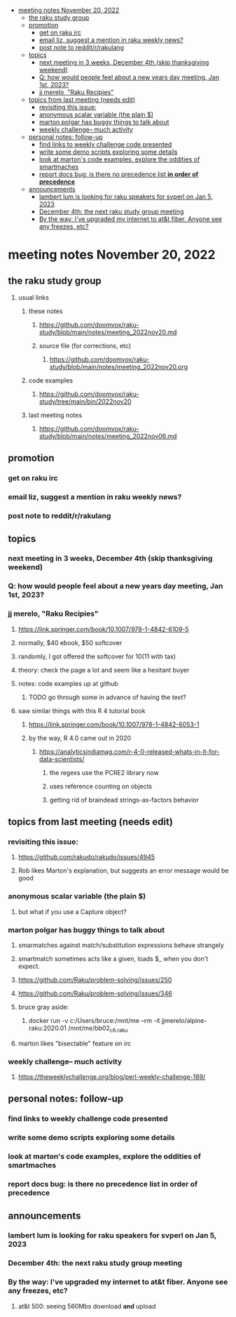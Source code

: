 - [meeting notes November 20, 2022](#org31b6d18)
  - [the raku study group](#org8086848)
  - [promotion](#orgd666b4e)
    - [get on raku irc](#org31cd1c1)
    - [email liz, suggest a mention in raku weekly news?](#org6b1d06d)
    - [post note to reddit/r/rakulang](#orgd4c87a7)
  - [topics](#org1ab4881)
    - [next meeting in 3 weeks, December 4th (skip thanksgiving weekend)](#org1ca60be)
    - [Q: how would people feel about a new years day meeting, Jan 1st, 2023?](#orgdde6aa6)
    - [jj merelo, "Raku Recipies"](#org2041ef9)
  - [topics from last meeting (needs edit)](#orgb9596d9)
    - [revisiting this issue:](#orgc442f30)
    - [anonymous scalar variable (the plain $)](#org7b3e95e)
    - [marton polgar has buggy things to talk about](#org6ddd970)
    - [weekly challenge&#x2013; much activity](#org6cf2bc1)
  - [personal notes: follow-up](#orgc4b478d)
    - [find links to weekly challenge code presented](#org70ff967)
    - [write some demo scripts exploring some details](#orgd2eaf09)
    - [look at marton's code examples, explore the oddities of smartmaches](#org6ccbe44)
    - [report docs bug: is there no precedence list **in order of precedence**](#org3a34251)
  - [announcements](#org00a2acb)
    - [lambert lum is looking for raku speakers for svperl on Jan 5, 2023](#orga40afa5)
    - [December 4th: the next raku study group meeting](#org2d767ca)
    - [By the way: I've upgraded my internet to at&t fiber.  Anyone see any freezes, etc?](#orgfd08674)


<a id="org31b6d18"></a>

# meeting notes November 20, 2022


<a id="org8086848"></a>

## the raku study group

1.  usual links

    1.  these notes
    
        1.  <https://github.com/doomvox/raku-study/blob/main/notes/meeting_2022nov20.md>
        
        2.  source file (for corrections, etc)
        
            1.  <https://github.com/doomvox/raku-study/blob/main/notes/meeting_2022nov20.org>
    
    2.  code examples
    
        1.  <https://github.com/doomvox/raku-study/tree/main/bin/2022nov20>
    
    3.  last meeting notes
    
        1.  <https://github.com/doomvox/raku-study/blob/main/notes/meeting_2022nov06.md>


<a id="orgd666b4e"></a>

## promotion


<a id="org31cd1c1"></a>

### get on raku irc


<a id="org6b1d06d"></a>

### email liz, suggest a mention in raku weekly news?


<a id="orgd4c87a7"></a>

### post note to reddit/r/rakulang


<a id="org1ab4881"></a>

## topics


<a id="org1ca60be"></a>

### next meeting in 3 weeks, December 4th (skip thanksgiving weekend)


<a id="orgdde6aa6"></a>

### Q: how would people feel about a new years day meeting, Jan 1st, 2023?


<a id="org2041ef9"></a>

### jj merelo, "Raku Recipies"

1.  <https://link.springer.com/book/10.1007/978-1-4842-6109-5>

2.  normally, $40 ebook, $50 softcover

3.  randomly, I got offered the softcover for $10 ($11 with tax)

4.  theory: check the page a lot and seem like a hesitant buyer

5.  notes: code examples up at github

    1.  TODO go through some in advance of having the text?

6.  saw similar things with this R 4 tutorial book

    1.  <https://link.springer.com/book/10.1007/978-1-4842-6053-1>
    
    2.  by the way, R 4.0 came out in 2020
    
        1.  <https://analyticsindiamag.com/r-4-0-released-whats-in-it-for-data-scientists/>
        
            1.  the regexs use the PCRE2 library now
            
            2.  uses reference counting on objects
            
            3.  getting rid of braindead strings-as-factors behavior


<a id="orgb9596d9"></a>

## topics from last meeting (needs edit)


<a id="orgc442f30"></a>

### revisiting this issue:

1.  <https://github.com/rakudo/rakudo/issues/4945>

2.  Rob likes Marton's explanation, but suggests an error message would be good


<a id="org7b3e95e"></a>

### anonymous scalar variable (the plain $)

1.  but what if you use a Capture object?


<a id="org6ddd970"></a>

### marton polgar has buggy things to talk about

1.  smarmatches against match/substitution expressions behave strangely

2.  smartmatch sometimes acts like a given, loads $\_ when you don't expect.

3.  <https://github.com/Raku/problem-solving/issues/250>

4.  <https://github.com/Raku/problem-solving/issues/346>

5.  bruce gray aside:

    1.  docker run -v c:/Users/bruce:/mnt/me &#x2013;rm -it jjmerelo/alpine-raku:2020.01    /mnt/me/bb02<sub>c6.raku</sub>

6.  marton likes "bisectable" feature on irc


<a id="org6cf2bc1"></a>

### weekly challenge&#x2013; much activity

1.  <https://theweeklychallenge.org/blog/perl-weekly-challenge-189/>


<a id="orgc4b478d"></a>

## personal notes: follow-up


<a id="org70ff967"></a>

### find links to weekly challenge code presented


<a id="orgd2eaf09"></a>

### write some demo scripts exploring some details


<a id="org6ccbe44"></a>

### look at marton's code examples, explore the oddities of smartmaches


<a id="org3a34251"></a>

### report docs bug: is there no precedence list **in order of precedence**


<a id="org00a2acb"></a>

## announcements


<a id="orga40afa5"></a>

### lambert lum is looking for raku speakers for svperl on Jan 5, 2023


<a id="org2d767ca"></a>

### December 4th: the next raku study group meeting


<a id="orgfd08674"></a>

### By the way: I've upgraded my internet to at&t fiber.  Anyone see any freezes, etc?

1.  at&t 500: seeing 560Mbs download **and** upload
